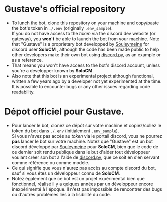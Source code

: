 # Gustave's official repository 

- To lunch the bot, clone this repository on your machine and copy/paste the bot's token in `./.env` (originally `.env_sample`).  
If you do not have access to the *token* via the discord dev website (or gateway), you **won't** be able to launch the bot from your machine. Note that "Gustave" is a proprietary bot developped by [Souleymeine](https://github.com/Souleymeine) for discord user **SoloCM** , although the code has been made public to help other developers make their own bot using [discord.py](https://github.com/Rapptz/discord.py), as an example or as a reference. 
- That means you won't have access to the bot's discord account, unless you're a developper known by **SoloCM**.
- Also note that this bot is an experimental project although functional, written a few years ago by a developer not yet experimented at the time. It is possible to encounter bugs or any other issues regarding code readability.


# Dépot officiel pour Gustave.

- Pour lancer le bot, clonez ce dépôt sur votre machine et copiez/collez le token du bot dans `./.env` (initialement `.env_sample`).  
Si vous n'avez pas accès au *token* via le portail discord, vous ne pourrez **pas** lancer le bot sur votre machine. Notez que "Gustave" est un bot discord développé par [Souleymeine](https://github.com/Souleymeine) pour **SoloCM**, bien que le code de ce dernier soit rendu publique dans le but d'aider tout développeur voulant créer son bot à l'aide de [discord.py](https://github.com/Rapptz/discord.py), que ce soit en s'en servant comme référence ou comme modèle.
- Ce qui signifie que vous n'aurez pas accès au compte discord du bot, sauf si vous êtes un développeur connu de **SoloCM**.
- Notez également que ce bot est un projet expérimental bien que fonctionnel, réalisé il y a qelques années par un développeur encore inexpérimenté à l'époque. Il n'est pas impossible de rencontrer des bugs ou d'autres problèmes liés à la lisibilité du code.
